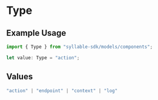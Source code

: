 # Type

## Example Usage

```typescript
import { Type } from "syllable-sdk/models/components";

let value: Type = "action";
```

## Values

```typescript
"action" | "endpoint" | "context" | "log"
```